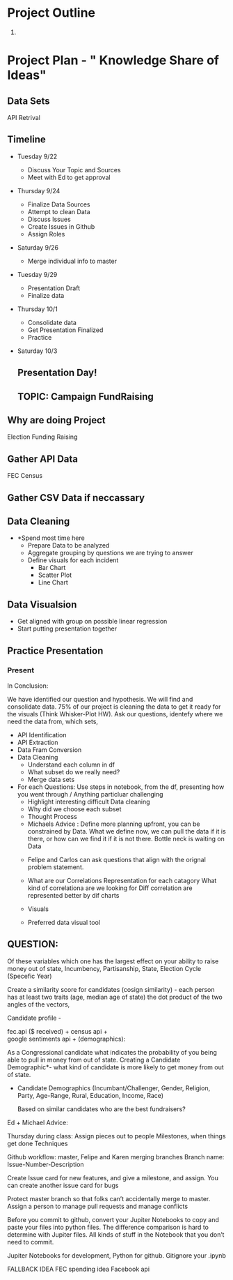 # Project Outline

1. 



# Project Plan - " Knowledge Share of Ideas"

## Data Sets

API Retrival

## Timeline
* Tuesday 9/22
    * Discuss Your Topic and Sources
    * Meet with Ed to get approval
* Thursday 9/24
    * Finalize Data Sources
    * Attempt to clean Data
    * Discuss Issues 
    * Create Issues in Github
    * Assign Roles
    
* Saturday 9/26
    * Merge individual info to master

    
* Tuesday 9/29
    * Presentation Draft
    * Finalize data
* Thursday 10/1
    * Consolidate data
    * Get Presentation Finalized
    * Practice
* Saturday 10/3
    ##  **Presentation Day!**
    
    ## TOPIC: Campaign FundRaising

## Why are doing Project
Election Funding Raising

## Gather API Data
FEC
Census

## Gather CSV Data if neccassary

## **Data Cleaning**
- *Spend most time here
   * Prepare Data to be analyzed
   * Aggregate grouping by questions we are trying to answer
   * Define visuals for each incident
      * Bar Chart
      * Scatter Plot
      * Line Chart
   
 ## Data Visualsion
   * Get aligned with group on possible linear regression
   * Start putting presentation together
   
  ## Practice Presentation
  
  ### Present
  
 In Conclusion:
 
 We have identified our question and hypothesis. We will find and consolidate data. 75% of our project is cleaning the data to get it ready for the visuals (Think Whisker-Plot HW). Ask our questions, identefy where we need the data from, which sets, 

* API Identification
* API Extraction
* Data Fram Conversion
* Data Cleaning
   * Understand each column in df
   * What subset do we really need?
   * Merge data sets
* For each Questions: Use steps in notebook, from the df, presenting how you went through / Anything particluar challenging
   *  Highlight interesting difficult Data cleaning
   * Why did we choose each subset
   * Thought Process
    - Michaels Advice : Define more planning upfront, you can be constrained by Data. What we define now, we can pull the data if it is there, or how can we find it if it is not there. Bottle neck is waiting on Data
    * Felipe and Carlos can ask questions that align with the orignal problem statement. 
    * What are our Correlations
      Representation for each catagory
      What kind of correlationa are we looking for
      Diff correlation are represented better by dif charts
      
  * Visuals
   * Preferred data visual tool
   
  
   


## QUESTION: 

Of these variables which one has the largest effect on your ability to raise money out of state, Incumbency, Partisanship, State, Election Cycle (Specefic Year)

Create a similarity score for candidates (cosign similarity) - each person has at least two traits (age, median age of state) the dot product of the two angles of the vectors, 
	
Candidate profile -  

fec.api ($ received) + 
census api +  
google sentiments api +
(demographics):

As a Congressional candidate what indicates the probability of you being able to pull in money from out of state. Creating a Candidate Demographic*- what kind of candidate is more likely to get money from out of state. 

* Candidate Demographics (Incumbant/Challenger, Gender, Religion, Party, Age-Range, Rural, Education, Income, Race)

	Based on similar candidates who are the best fundraisers?

Ed + Michael Advice:

Thursday during class:
Assign pieces out to people
Milestones, when things get done
Techniques

Github workflow: 
master, Felipe and Karen merging branches
Branch name: 
Issue-Number-Description

Create Issue card for new features, and give a milestone, and assign. You can create another issue card for bugs 

Protect master branch so that folks can’t accidentally merge to master. Assign a person to manage pull requests and manage conflicts

Before you commit to github, convert your Jupiter Notebooks to copy and paste your files into python files. The difference comparison is hard to determine with Jupiter files. All kinds of stuff in the Notebook that you don’t need to commit. 

Jupiter Notebooks for development, Python for github. Gitignore your .ipynb 





FALLBACK IDEA
FEC spending idea
Facebook api
